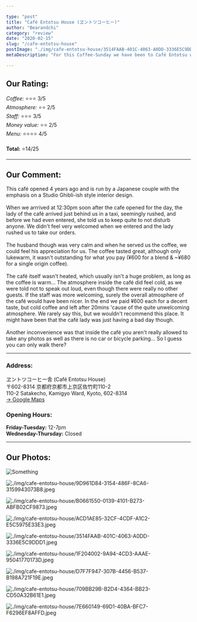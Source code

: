 ```yaml
---

type: "post"
title: "Café Entotsu House (ヱントツコーヒー)"
author: "Bearandchi"
category: "review"
date: "2020-02-15"
slug: "/cafe-entotsu-house"
postImage: "./img/cafe-entotsu-house/3514FAAB-401C-4063-A0DD-3336E5C9DDD1.jpeg"
metaDescription: "For this Coffee-Sunday we have been to Café Entotsu which is a small café but very well designed café in Kyoto, Japan.  Here's how we found it!"

---
```


## Our Rating:
*Coffee:* ⭐️⭐️⭐️ 3/5<br/>
*Atmosphere:* ⭐️⭐️ 2/5<br/>
*Staff:* ⭐️⭐️⭐️ 3/5<br/>
*Money value:* ⭐️⭐️ 2/5<br/>
*Menu:* ⭐️⭐️⭐️⭐️ 4/5<br/><br/>
**Total:** ⭐️14/25

---

## Our Comment:

This café opened 4 years ago and is run by a Japanese couple with the emphasis on a Studio Ghibli-ish style interior design.<br/><br/>
When we arrrived at 12:30pm soon after the cafe opened for the day, the lady of the café arrived just behind us in a taxi, seemingly rushed, and before we had even entered, she told us to keep quite to not disturb anyone. We didn't feel very welcomed when we entered and the lady rushed us to take our orders.<br/><br/>
The husband though was very calm and when he served us the coffee, we could feel his appreciation for us. The coffee tasted great, although only lukewarm, it wasn't outstanding for what you pay (¥600 for a blend & ~¥680 for a single origin coffee).<br/><br/>
The café itself wasn't heated, which usually isn't a huge problem, as long as the coffee is warm... The atmosphere inside the café did feel cold, as we were told not to speak out loud, even though there were really no other guests. If the staff was more welcoming, surely the overall atmosphere of the café would have been nicer. In the end we paid ¥600 each for a decent taste, but cold coffee and left after 20mins 'cause of the quite unwelcoming atmosphere. We rarely say this, but we wouldn't recommend this place. It might have been that the café lady was just having a bad day though.<br/><br/>
Another inconvenience was that inside the café you aren't really allowed to take any photos as well as there is no car or bicycle parking... So I guess you can only walk there? 

---

### Address:
ヱントツコーヒー舎 (Café Entotsu House)<br/>
〒602-8314 京都府京都市上京区佐竹町110-2<br/>
110-2 Satakecho, Kamigyo Ward, Kyoto, 602-8314<br/>
[-> Google Maps](https://goo.gl/maps/CdZhzsz3inwuQukV7)

### Opening Hours:
**Friday-Tuesday:** 12-7pm<br/>
**Wednesday-Thursday:** Closed

---

## Our Photos:

![Something](./img/cafe-entotsu-house/9CE8A7EF-6B57-4261-9A40-DB758EC94E50.jpeg "This was really cool")

![./img/cafe-entotsu-house/9D961D84-3154-486F-8CA6-3159943073B8.jpeg](./img/cafe-entotsu-house/9D961D84-3154-486F-8CA6-3159943073B8.jpeg)

![./img/cafe-entotsu-house/B0661550-0139-4101-B273-ABFB02CF9873.jpeg](./img/cafe-entotsu-house/B0661550-0139-4101-B273-ABFB02CF9873.jpeg)

![./img/cafe-entotsu-house/ACD1AE85-32CF-4CDF-A1C2-E5C5975E33E3.jpeg](./img/cafe-entotsu-house/ACD1AE85-32CF-4CDF-A1C2-E5C5975E33E3.jpeg)

![./img/cafe-entotsu-house/3514FAAB-401C-4063-A0DD-3336E5C9DDD1.jpeg](./img/cafe-entotsu-house/3514FAAB-401C-4063-A0DD-3336E5C9DDD1.jpeg)

![./img/cafe-entotsu-house/1F204002-9A94-4CD3-AAAE-95041770173D.jpeg](./img/cafe-entotsu-house/1F204002-9A94-4CD3-AAAE-95041770173D.jpeg)

![./img/cafe-entotsu-house/D7F7F947-307B-4456-B537-B198A721F19E.jpeg](./img/cafe-entotsu-house/D7F7F947-307B-4456-B537-B198A721F19E.jpeg)

![./img/cafe-entotsu-house/709BB29B-B2D4-4364-BB23-CD50A32B61E1.jpeg](./img/cafe-entotsu-house/709BB29B-B2D4-4364-BB23-CD50A32B61E1.jpeg)

![./img/cafe-entotsu-house/7E660149-69D1-40BA-BFC7-F6296EF8AFFD.jpeg](./img/cafe-entotsu-house/7E660149-69D1-40BA-BFC7-F6296EF8AFFD.jpeg)
